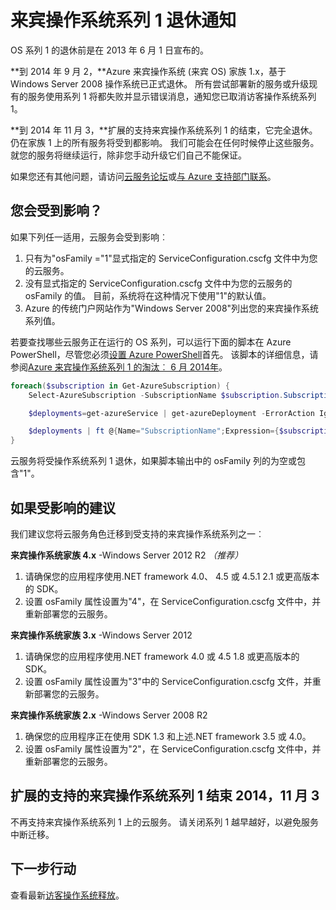 <properties
   pageTitle="来宾操作系统系列 1 退休注意到 |Microsoft Azure"
   description="提供有关 Azure 的来宾操作系统系列 1 退休的发生以及如何确定是否会影响信息"
   services="cloud-services"
   documentationCenter="na"
   authors="raiye"
   manager="timlt"
   editor=""/>

<tags
   ms.service="cloud-services"
   ms.devlang="na"
   ms.topic="article"
   ms.tgt_pltfrm="na"
   ms.workload="tbd"
   ms.date="10/24/2016"
   ms.author="raiye"/>



# <a name="guest-os-family-1-retirement-notice"></a>来宾操作系统系列 1 退休通知

OS 系列 1 的退休前是在 2013 年 6 月 1 日宣布的。

**到 2014 年 9 月 2，**Azure 来宾操作系统 (来宾 OS) 家族 1.x，基于 Windows Server 2008 操作系统已正式退休。 所有尝试部署新的服务或升级现有的服务使用系列 1 将都失败并显示错误消息，通知您已取消访客操作系统系列 1。

**到 2014 年 11 月 3，**扩展的支持来宾操作系统系列 1 的结束，它完全退休。 仍在家族 1 上的所有服务将受到都影响。 我们可能会在任何时候停止这些服务。 就您的服务将继续运行，除非您手动升级它们自己不能保证。

如果您还有其他问题，请访问[云服务论坛](http://social.msdn.microsoft.com/Forums/home?forum=windowsazuredevelopment&filter=alltypes&sort=lastpostdesc)或[与 Azure 支持部门联系](https://azure.microsoft.com/support/options/)。




## <a name="are-you-affected"></a>您会受到影响？

如果下列任一适用，云服务会受到影响︰

1. 只有为"osFamily ="1"显式指定的 ServiceConfiguration.cscfg 文件中为您的云服务。
2. 没有显式指定的 ServiceConfiguration.cscfg 文件中为您的云服务的 osFamily 的值。 目前，系统将在这种情况下使用"1"的默认值。
3. Azure 的传统门户网站作为"Windows Server 2008"列出您的来宾操作系统系列值。

若要查找哪些云服务正在运行的 OS 系列，可以运行下面的脚本在 Azure PowerShell，尽管您必须[设置 Azure PowerShell](../powershell-install-configure.md)首先。 该脚本的详细信息，请参阅[Azure 来宾操作系统系列 1 的淘汰︰ 6 月 2014年](http://blogs.msdn.com/b/ryberry/archive/2014/04/02/azure-guest-os-family-1-end-of-life-june-2014.aspx)。 

```Powershell
foreach($subscription in Get-AzureSubscription) {
    Select-AzureSubscription -SubscriptionName $subscription.SubscriptionName

    $deployments=get-azureService | get-azureDeployment -ErrorAction Ignore | where {$_.SdkVersion -NE ""}

    $deployments | ft @{Name="SubscriptionName";Expression={$subscription.SubscriptionName}}, ServiceName, SdkVersion, Slot, @{Name="osFamily";Expression={(select-xml -content $_.configuration -xpath "/ns:ServiceConfiguration/@osFamily" -namespace $namespace).node.value }}, osVersion, Status, URL
}
```

云服务将受操作系统系列 1 退休，如果脚本输出中的 osFamily 列的为空或包含"1"。

## <a name="recommendations-if-you-are-affected"></a>如果受影响的建议

我们建议您将云服务角色迁移到受支持的来宾操作系统系列之一︰

**来宾操作系统家族 4.x** -Windows Server 2012 R2 *（推荐）*

1. 请确保您的应用程序使用.NET framework 4.0、 4.5 或 4.5.1 2.1 或更高版本的 SDK。
2. 设置 osFamily 属性设置为"4"，在 ServiceConfiguration.cscfg 文件中，并重新部署您的云服务。


**来宾操作系统家族 3.x** -Windows Server 2012

1. 请确保您的应用程序使用.NET framework 4.0 或 4.5 1.8 或更高版本的 SDK。
2. 设置 osFamily 属性设置为"3"中的 ServiceConfiguration.cscfg 文件，并重新部署您的云服务。


**来宾操作系统家族 2.x** -Windows Server 2008 R2

1. 确保您的应用程序正在使用 SDK 1.3 和上述.NET framework 3.5 或 4.0。
2. 设置 osFamily 属性设置为"2"，在 ServiceConfiguration.cscfg 文件中，并重新部署您的云服务。


## <a name="extended-support-for-guest-os-family-1-ended-nov-3-2014"></a>扩展的支持的来宾操作系统系列 1 结束 2014，11 月 3
不再支持来宾操作系统系列 1 上的云服务。 请关闭系列 1 越早越好，以避免服务中断迁移。  

## <a name="next-steps"></a>下一步行动
查看最新[访客操作系统释放](cloud-services-guestos-update-matrix.md)。
